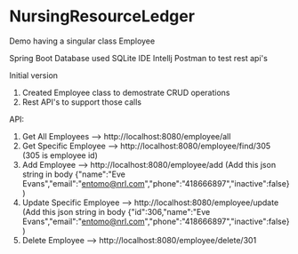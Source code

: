 # NursingResourceLedger
Demo having a singular class Employee

Spring Boot 
Database used SQLite
IDE Intellj
Postman to test rest api's

Initial version 
1. Created  Employee class to demostrate CRUD operations
2. Rest API's to support those calls

API:

1. Get All Employees         --> http://localhost:8080/employee/all
2. Get Specific Employee     --> http://localhost:8080/employee/find/305 (305 is employee id)
3. Add Employee              --> http://localhost:8080/employee/add      (Add this json string in body
                                 {"name":"Eve Evans","email":"entomo@nrl.com","phone":"418666897","inactive":false})
4. Update Specific Employee  --> http://localhost:8080/employee/update    (Add this json string in body
                                 {"id":306,"name":"Eve Evans","email":"entomo@nrl.com","phone":"418666897","inactive":false})
5. Delete Employee           --> http://localhost:8080/employee/delete/301

